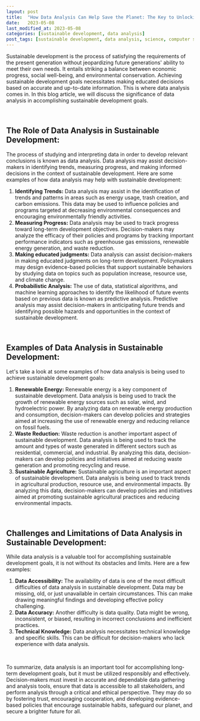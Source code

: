 ```yaml
---
layout: post
title:  "How Data Analysis Can Help Save the Planet: The Key to Unlocking Sustainable Development Goals"
date:   2023-05-08
last_modified_at: 2023-05-08
categories: [sustainable development, data analysis]
post_tags: [sustainable development, data analysis, science, computer science, technology, renewable energy, social inequality, climate change, evidence-based policy, data privacy, data security, ethical decision-making]
---
```

Sustainable development is the process of satisfying the requirements of the present generation without jeopardizing future generations' ability to meet their own needs. It entails striking a balance between economic progress, social well-being, and environmental conservation. Achieving sustainable development goals necessitates making educated decisions based on accurate and up-to-date information. This is where data analysis comes in. In this blog article, we will discuss the significance of data analysis in accomplishing sustainable development goals.

<br>

## The Role of Data Analysis in Sustainable Development:
The process of studying and interpreting data in order to develop relevant conclusions is known as data analysis. Data analysis may assist decision-makers in identifying trends, measuring progress, and making informed decisions in the context of sustainable development. Here are some examples of how data analysis may help with sustainable development:
1. **Identifying Trends:** Data analysis may assist in the identification of trends and patterns in areas such as energy usage, trash creation, and carbon emissions. This data may be used to influence policies and programs targeted at decreasing environmental consequences and encouraging environmentally friendly activities.
2. **Measuring Progress:** Data analysis may be used to track progress toward long-term development objectives. Decision-makers may analyze the efficacy of their policies and programs by tracking important performance indicators such as greenhouse gas emissions, renewable energy generation, and waste reduction.
3. **Making educated judgments:** Data analysis can assist decision-makers in making educated judgments on long-term development. Policymakers may design evidence-based policies that support sustainable behaviors by studying data on topics such as population increase, resource use, and climate change.
4. **Probabilistic Analysis:** The use of data, statistical algorithms, and machine learning approaches to identify the likelihood of future events based on previous data is known as predictive analysis. Predictive analysis may assist decision-makers in anticipating future trends and identifying possible hazards and opportunities in the context of sustainable development.


<br>

## Examples of Data Analysis in Sustainable Development:
Let's take a look at some examples of how data analysis is being used to achieve sustainable development goals:
1. **Renewable Energy:** Renewable energy is a key component of sustainable development. Data analysis is being used to track the growth of renewable energy sources such as solar, wind, and hydroelectric power. By analyzing data on renewable energy production and consumption, decision-makers can develop policies and strategies aimed at increasing the use of renewable energy and reducing reliance on fossil fuels.
2. **Waste Reduction:** Waste reduction is another important aspect of sustainable development. Data analysis is being used to track the amount and types of waste generated in different sectors such as residential, commercial, and industrial. By analyzing this data, decision-makers can develop policies and initiatives aimed at reducing waste generation and promoting recycling and reuse.
4. **Sustainable Agriculture:** Sustainable agriculture is an important aspect of sustainable development. Data analysis is being used to track trends in agricultural production, resource use, and environmental impacts. By analyzing this data, decision-makers can develop policies and initiatives aimed at promoting sustainable agricultural practices and reducing environmental impacts.

<br>

## Challenges and Limitations of Data Analysis in Sustainable Development:
While data analysis is a valuable tool for accomplishing sustainable development goals, it is not without its obstacles and limits. Here are a few examples:
1. **Data Accessibility:** The availability of data is one of the most difficult difficulties of data analysis in sustainable development. Data may be missing, old, or just unavailable in certain circumstances. This can make drawing meaningful findings and developing effective policy challenging.
2. **Data Accuracy:** Another difficulty is data quality. Data might be wrong, inconsistent, or biased, resulting in incorrect conclusions and inefficient practices.
3. **Technical Knowledge:** Data analysis necessitates technical knowledge and specific skills. This can be difficult for decision-makers who lack experience with data analysis.

<br>

To summarize, data analysis is an important tool for accomplishing long-term development goals, but it must be utilized responsibly and effectively. Decision-makers must invest in accurate and dependable data gathering and analysis tools, ensure that data is accessible to all stakeholders, and perform analysis through a critical and ethical perspective. They may do so by fostering trust, encouraging cooperation, and developing evidence-based policies that encourage sustainable habits, safeguard our planet, and secure a brighter future for all.
